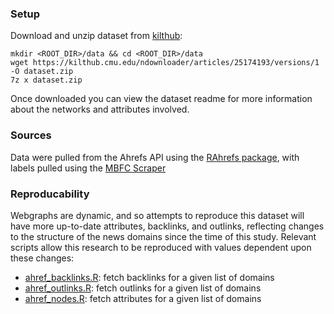 ### Setup
Download and unzip dataset from [kilthub](https://kilthub.cmu.edu/articles/dataset/Dataset_for_Detection_and_Discovery_of_Misinformation_Sources_using_Attributed_Webgraphs_/25174193/1):
```
mkdir <ROOT_DIR>/data && cd <ROOT_DIR>/data
wget https://kilthub.cmu.edu/ndownloader/articles/25174193/versions/1 -O dataset.zip
7z x dataset.zip 
```

Once downloaded you can view the dataset readme for more information about the networks and attributes involved.

### Sources
Data were pulled from the Ahrefs API using the [RAhrefs package](https://github.com/Leszek-Sieminski/RAhrefs), with labels pulled using the [MBFC Scraper](https://github.com/CASOS-IDeaS-CMU/media_bias_fact_check_data_collection)

### Reproducability
Webgraphs are dynamic, and so attempts to reproduce this dataset will have more up-to-date attributes, backlinks, and outlinks, reflecting changes to the structure of the news domains since the time of this study.
Relevant scripts allow this research to be reproduced with values dependent upon these changes:
* [ahref_backlinks.R](ahref_backlinks.R): fetch backlinks for a given list of domains
* [ahref_outlinks.R](ahref_outlinks.R): fetch outlinks for a given list of domains
* [ahref_nodes.R](ahref_nodes.R): fetch attributes for a given list of domains